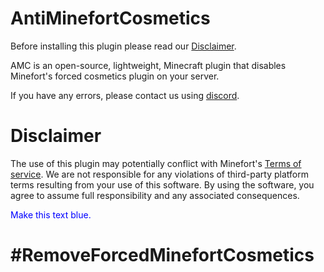 # AntiMinefortCosmetics
Before installing this plugin please read our <a href="https://github.com/TuinboonDev/AntiMinefortCosmetics/tree/main#disclaimer">Disclaimer</a>.

AMC is an open-source, lightweight, Minecraft plugin that disables Minefort's forced cosmetics plugin on your server.

If you have any errors, please contact us using <a href="https://discord.com/users/584748051814547487">discord</a>.

# Disclaimer

The use of this plugin may potentially conflict with Minefort's <a href="https://minefort.com/terms-of-service">Terms of service</a>. We are not responsible for any violations of third-party platform terms resulting from your use of this software. By using the software, you agree to assume full responsibility and any associated consequences.
<p style="color:blue">Make this text blue.</p>

# #RemoveForcedMinefortCosmetics
